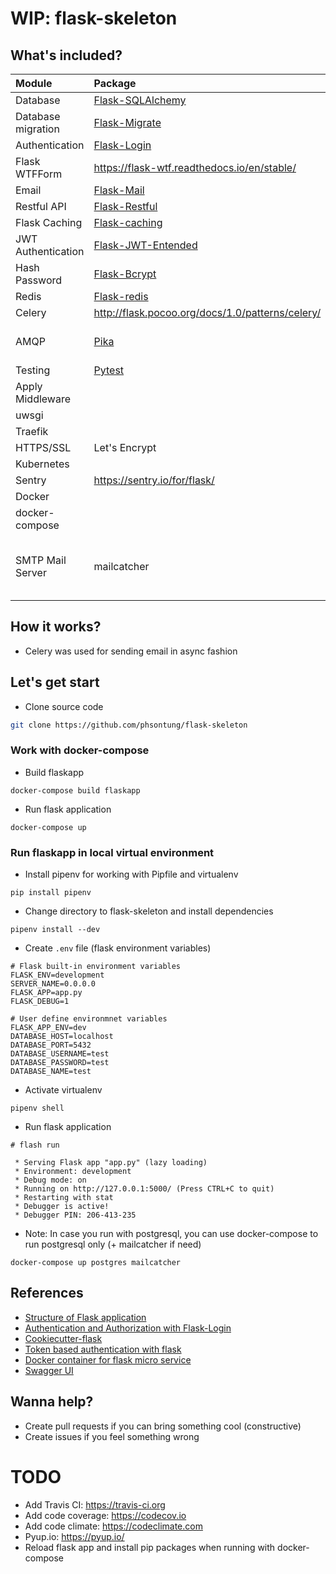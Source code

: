 # WIP: flask-skeleton

## What's included?

|Module|Package|Description|
|:-----|:------|:----------|
|Database    |[Flask-SQLAlchemy](https://flask-sqlalchemy.palletsprojects.com/en/2.x/)||
|Database migration|[Flask-Migrate](https://flask-migrate.readthedocs.io/en/latest/)||
|Authentication|[Flask-Login](https://flask-login.readthedocs.io/en/latest/)||
|Flask WTFForm|https://flask-wtf.readthedocs.io/en/stable/||
|Email|[Flask-Mail](https://pythonhosted.org/Flask-Mail/)||
|Restful API|[Flask-Restful](https://flask-restful.readthedocs.io/en/latest/)||
|Flask Caching|[Flask-caching](https://flask-caching.readthedocs.io/en/latest/)||
|JWT Authentication|[Flask-JWT-Entended](https://flask-jwt-extended.readthedocs.io/en/latest/)||
|Hash Password|[Flask-Bcrypt](https://flask-bcrypt.readthedocs.io/en/latest/)||
|Redis|[Flask-redis](https://pypi.org/project/flask-redis/)||
|Celery|http://flask.pocoo.org/docs/1.0/patterns/celery/||
|AMQP| [Pika](https://www.rabbitmq.com/tutorials/tutorial-one-python.html) |Working with RabbitMQ |
|Testing|[Pytest](https://docs.pytest.org/en/latest/)||
|Apply Middleware|||
|uwsgi|||
|Traefik|||
|HTTPS/SSL|Let's Encrypt||
|Kubernetes|||
|Sentry|https://sentry.io/for/flask/||
|Docker|||
|docker-compose||
|SMTP Mail Server|mailcatcher|Fake smtp email server for testing email|

## How it works?

- Celery was used for sending email in async fashion

## Let's get start
- Clone source code
```bash
git clone https://github.com/phsontung/flask-skeleton
```

### Work with docker-compose
- Build flaskapp
```
docker-compose build flaskapp
```
- Run flask application
```
docker-compose up
```

### Run flaskapp in local virtual environment
- Install pipenv for working with Pipfile and virtualenv
```
pip install pipenv
```

- Change directory to flask-skeleton and install dependencies
```
pipenv install --dev
```

- Create `.env` file (flask environment variables)
```
# Flask built-in environment variables
FLASK_ENV=development
SERVER_NAME=0.0.0.0
FLASK_APP=app.py
FLASK_DEBUG=1

# User define environmnet variables
FLASK_APP_ENV=dev
DATABASE_HOST=localhost
DATABASE_PORT=5432
DATABASE_USERNAME=test
DATABASE_PASSWORD=test
DATABASE_NAME=test
```

- Activate virtualenv
```
pipenv shell
```

- Run flask application
```
# flash run

 * Serving Flask app "app.py" (lazy loading)
 * Environment: development
 * Debug mode: on
 * Running on http://127.0.0.1:5000/ (Press CTRL+C to quit)
 * Restarting with stat
 * Debugger is active!
 * Debugger PIN: 206-413-235
```

- Note: In case you run with postgresql, you can use docker-compose to run postgresql only (+ mailcatcher if need)
```
docker-compose up postgres mailcatcher
```


## References

- [Structure of Flask application](https://lepture.com/en/2018/structure-of-a-flask-project)
- [Authentication and Authorization with Flask-Login](https://scotch.io/tutorials/authentication-and-authorization-with-flask-login)
- [Cookiecutter-flask](https://github.com/cookiecutter-flask/cookiecutter-flask)
- [Token based authentication with flask](https://realpython.com/token-based-authentication-with-flask/)
- [Docker container for flask micro service](https://github.com/AmeyRuikar/D-Flask)
- [Swagger UI](https://towardsdatascience.com/working-with-apis-using-flask-flask-restplus-and-swagger-ui-7cf447deda7f)

## Wanna help?
- Create pull requests if you can bring something cool (constructive)
- Create issues if you feel something wrong

# TODO
- Add Travis CI: https://travis-ci.org
- Add code coverage: https://codecov.io
- Add code climate: https://codeclimate.com
- Pyup.io: https://pyup.io/
- Reload flask app and install pip packages when running with docker-compose
